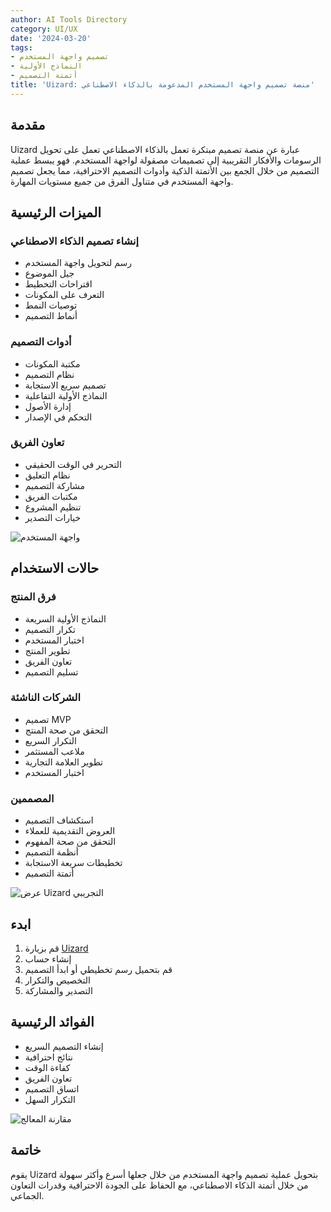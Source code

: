 ```yaml
---
author: AI Tools Directory
category: UI/UX
date: '2024-03-20'
tags:
- تصميم واجهة المستخدم
- النماذج الأولية
- أتمتة التصميم
title: 'Uizard: منصة تصميم واجهة المستخدم المدعومة بالذكاء الاصطناعي'
---
```


## مقدمة

Uizard عبارة عن منصة تصميم مبتكرة تعمل بالذكاء الاصطناعي تعمل على تحويل الرسومات والأفكار التقريبية إلى تصميمات مصقولة لواجهة المستخدم. فهو يبسط عملية التصميم من خلال الجمع بين الأتمتة الذكية وأدوات التصميم الاحترافية، مما يجعل تصميم واجهة المستخدم في متناول الفرق من جميع مستويات المهارة.

## الميزات الرئيسية

### إنشاء تصميم الذكاء الاصطناعي
- رسم لتحويل واجهة المستخدم
- جيل الموضوع
- اقتراحات التخطيط
- التعرف على المكونات
- توصيات النمط
- أنماط التصميم

### أدوات التصميم
- مكتبة المكونات
- نظام التصميم
- تصميم سريع الاستجابة
- النماذج الأولية التفاعلية
- إدارة الأصول
- التحكم في الإصدار

### تعاون الفريق
- التحرير في الوقت الحقيقي
- نظام التعليق
- مشاركة التصميم
- مكتبات الفريق
- تنظيم المشروع
- خيارات التصدير

![واجهة المستخدم](/imgs/uizard/interface.jpg)

## حالات الاستخدام

### فرق المنتج
- النماذج الأولية السريعة
- تكرار التصميم
- اختبار المستخدم
- تطوير المنتج
- تعاون الفريق
- تسليم التصميم

### الشركات الناشئة
- تصميم MVP
- التحقق من صحة المنتج
- التكرار السريع
- ملاعب المستثمر
- تطوير العلامة التجارية
- اختبار المستخدم

### المصممين
- استكشاف التصميم
- العروض التقديمية للعملاء
- التحقق من صحة المفهوم
- أنظمة التصميم
- تخطيطات سريعة الاستجابة
- أتمتة التصميم

![عرض Uizard التجريبي](/imgs/uizard/demo.jpg)

## ابدء

1. قم بزيارة [Uizard](https://uizard.io)
2. إنشاء حساب
3. قم بتحميل رسم تخطيطي أو ابدأ التصميم
4. التخصيص والتكرار
5. التصدير والمشاركة

## الفوائد الرئيسية

- إنشاء التصميم السريع
- نتائج احترافية
- كفاءة الوقت
- تعاون الفريق
- اتساق التصميم
- التكرار السهل

![مقارنة المعالج](/imgs/uizard/comparison.jpg)

## خاتمة

يقوم Uizard بتحويل عملية تصميم واجهة المستخدم من خلال جعلها أسرع وأكثر سهولة من خلال أتمتة الذكاء الاصطناعي، مع الحفاظ على الجودة الاحترافية وقدرات التعاون الجماعي.